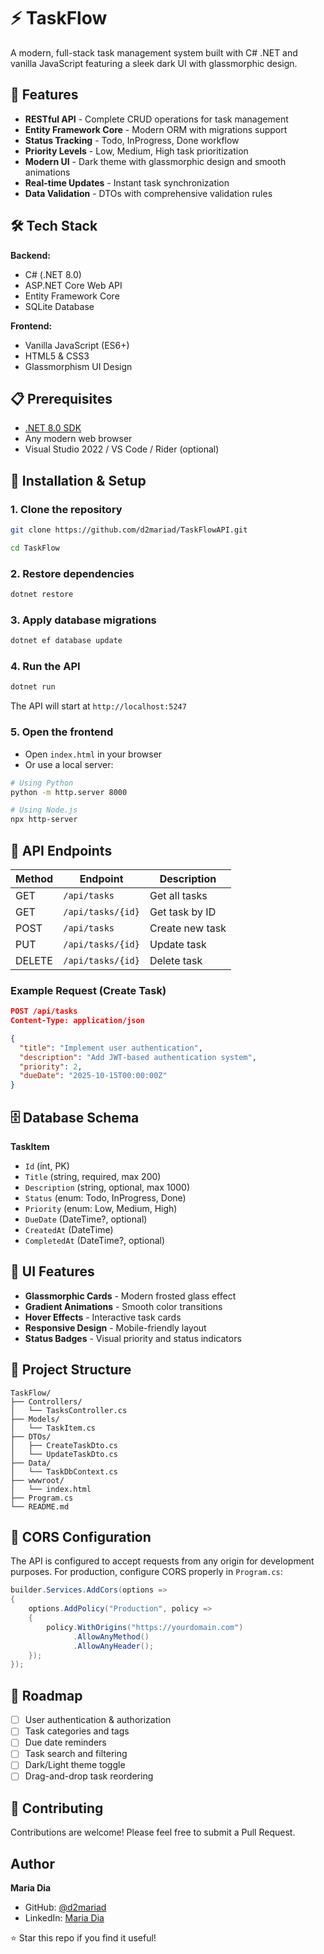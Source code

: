 # ⚡ TaskFlow

A modern, full-stack task management system built with C# .NET and vanilla JavaScript featuring a sleek dark UI with glassmorphic design.


## 🚀 Features

- **RESTful API** - Complete CRUD operations for task management
- **Entity Framework Core** - Modern ORM with migrations support
- **Status Tracking** - Todo, InProgress, Done workflow
- **Priority Levels** - Low, Medium, High task prioritization
- **Modern UI** - Dark theme with glassmorphic design and smooth animations
- **Real-time Updates** - Instant task synchronization
- **Data Validation** - DTOs with comprehensive validation rules

## 🛠️ Tech Stack

**Backend:**
- C# (.NET 8.0)
- ASP.NET Core Web API
- Entity Framework Core
- SQLite Database

**Frontend:**
- Vanilla JavaScript (ES6+)
- HTML5 & CSS3
- Glassmorphism UI Design

## 📋 Prerequisites

- [.NET 8.0 SDK](https://dotnet.microsoft.com/download)
- Any modern web browser
- Visual Studio 2022 / VS Code / Rider (optional)

## 🔧 Installation & Setup

### 1. Clone the repository
```bash
git clone https://github.com/d2mariad/TaskFlowAPI.git

cd TaskFlow
```

### 2. Restore dependencies
```bash
dotnet restore
```

### 3. Apply database migrations
```bash
dotnet ef database update
```

### 4. Run the API
```bash
dotnet run
```
The API will start at `http://localhost:5247`

### 5. Open the frontend
- Open `index.html` in your browser
- Or use a local server:
```bash
# Using Python
python -m http.server 8000

# Using Node.js
npx http-server
```

## 📡 API Endpoints

| Method | Endpoint | Description |
|--------|----------|-------------|
| GET | `/api/tasks` | Get all tasks |
| GET | `/api/tasks/{id}` | Get task by ID |
| POST | `/api/tasks` | Create new task |
| PUT | `/api/tasks/{id}` | Update task |
| DELETE | `/api/tasks/{id}` | Delete task |

### Example Request (Create Task)
```json
POST /api/tasks
Content-Type: application/json

{
  "title": "Implement user authentication",
  "description": "Add JWT-based authentication system",
  "priority": 2,
  "dueDate": "2025-10-15T00:00:00Z"
}
```

## 🗄️ Database Schema

**TaskItem**
- `Id` (int, PK)
- `Title` (string, required, max 200)
- `Description` (string, optional, max 1000)
- `Status` (enum: Todo, InProgress, Done)
- `Priority` (enum: Low, Medium, High)
- `DueDate` (DateTime?, optional)
- `CreatedAt` (DateTime)
- `CompletedAt` (DateTime?, optional)

## 🎨 UI Features

- **Glassmorphic Cards** - Modern frosted glass effect
- **Gradient Animations** - Smooth color transitions
- **Hover Effects** - Interactive task cards
- **Responsive Design** - Mobile-friendly layout
- **Status Badges** - Visual priority and status indicators

## 📂 Project Structure

```
TaskFlow/
├── Controllers/
│   └── TasksController.cs
├── Models/
│   └── TaskItem.cs
├── DTOs/
│   ├── CreateTaskDto.cs
│   └── UpdateTaskDto.cs
├── Data/
│   └── TaskDbContext.cs
├── wwwroot/
│   └── index.html
├── Program.cs
└── README.md
```

## 🔐 CORS Configuration

The API is configured to accept requests from any origin for development purposes. For production, configure CORS properly in `Program.cs`:

```csharp
builder.Services.AddCors(options =>
{
    options.AddPolicy("Production", policy =>
    {
        policy.WithOrigins("https://yourdomain.com")
              .AllowAnyMethod()
              .AllowAnyHeader();
    });
});
```

## 🚧 Roadmap

- [ ] User authentication & authorization
- [ ] Task categories and tags
- [ ] Due date reminders
- [ ] Task search and filtering
- [ ] Dark/Light theme toggle
- [ ] Drag-and-drop task reordering

## 🤝 Contributing

Contributions are welcome! Please feel free to submit a Pull Request.




## Author

**Maria Dia**
- GitHub: [@d2mariad](https://github.com/d2mariad)
- LinkedIn: [Maria Dia](https://www.linkedin.com/in/maria-dia-302aa82b3/)

⭐ Star this repo if you find it useful!
